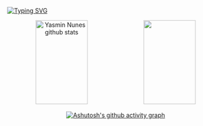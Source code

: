 [![Typing SVG](https://readme-typing-svg.herokuapp.com/?color=ff91a4&size=35&center=true&vCenter=true&width=1000&lines=HELLO,+My+name+is+Yasmin+Nunes;I'm+19+years+old;I'm+from+Brazil;I'm+a+computer+sciencet+student;Be+Welcome!+:%29)](https://git.io/typing-svg)

<div align="center">  
  <img width="49%" height="195px" src="https://github-readme-stats.vercel.app/api?username=YayaNunes&show_icons=true&count_private=true&hide_border=true&title_color=ff91a4&icon_color=ff91a4&text_color=c9d1d9&bg_color=0d1117" alt="Yasmin Nunes github stats" /> 
  
  <img width="49%" height="195px" src="https://github-readme-stats.vercel.app/api/top-langs/?username=YayaNunes&layout=compact&hide_border=true&title_color=ff91a4&text_color=ff91a4&bg_color=0d1117" />

[![Ashutosh's github activity graph](https://github-readme-activity-graph.cyclic.app/graph?username=YayaNunes&bg_color=0d1117&color=ffffff&line=ff8095&point=ef81fd&area=true&hide_border=true)](https://github.com/ashutosh00710/github-readme-activity-graph)

